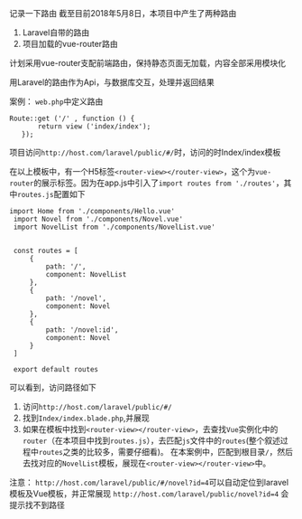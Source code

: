 记录一下路由
截至目前2018年5月8日，本项目中产生了两种路由
1. Laravel自带的路由
2. 项目加载的vue-router路由

计划采用vue-router支配前端路由，保持静态页面无加载，内容全部采用模块化

用Laravel的路由作为Api，与数据库交互，处理并返回结果

案例：
`web.php`中定义路由
```
Route::get ('/' , function () {
       return view ('index/index');
   });
```
项目访问`http://host.com/laravel/public/#/`时，访问的时Index/index模板

在以上模板中，有一个H5标签`<router-view></router-view>`，这个为`vue-router`的展示标签。因为在app.js中引入了`import routes from './routes'`，其中`routes.js`配置如下
```
import Home from './components/Hello.vue'
 import Novel from './components/Novel.vue'
 import NovelList from './components/NovelList.vue'
 
 
 const routes = [
     {
         path: '/',
         component: NovelList
     },
     {
         path: '/novel',
         component: Novel
     },
     {
         path: '/novel:id',
         component: Novel
     }
 ]
 
 export default routes
 ```
 
 可以看到，访问路径如下
 1. 访问`http://host.com/laravel/public/#/`
 2. 找到`Index/index.blade.php`,并展现
 3. 如果在模板中找到`<router-view></router-view>`，去查找`Vue`实例化中的`router`（在本项目中找到`routes.js`），去匹配`js`文件中的`routes`(整个叙述过程中`routes`之类的比较多，需要仔细看)。
    在本案例中，匹配到根目录`/`，然后去找对应的`NovelList`模板，展现在`<router-view></router-view>`中。
    
 注意：
 `http://host.com/laravel/public/#/novel?id=4`可以自动定位到laravel模板及Vue模板，并正常展现
 `http://host.com/laravel/public/novel?id=4`  会提示找不到路径